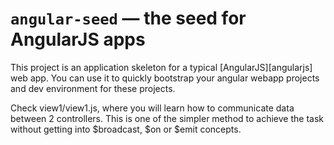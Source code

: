 # `angular-seed` — the seed for AngularJS apps

This project is an application skeleton for a typical [AngularJS][angularjs] web app. You can use it
to quickly bootstrap your angular webapp projects and dev environment for these projects.

Check view1/view1.js, where you will learn how to communicate data between 2 controllers. This is one of the simpler method to achieve the task without getting into $broadcast, $on or $emit concepts.